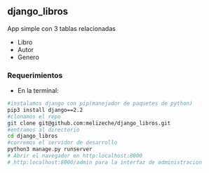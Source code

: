 ## django_libros
App simple con 3 tablas relacionadas
* Libro
* Autor
* Genero

### Requerimientos
* En la terminal:
```bash
#instalamos django con pip(manejador de paquetes de python)
pip3 install django==2.2 
#clonamos el repo
git clone git@github.com:melizeche/django_libros.git
#entramos al directorio
cd django_libros 
#corremos el servidor de desarrollo
python3 manage.py runserver 
# Abrir el navegador en http:localhost:8000
# http:localhost:8000/admin para la interfaz de administracion
```